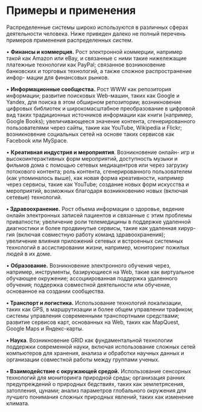 # Примеры и применения

Распределенные системы широко используются в различных сферах деятельности человека. Ниже приведен далеко не полный перечень примеров применения распределенных систем.

• **Финансы и коммерция.** Рост электронной коммерции, например такой как Amazon или eBay, и связанные с ними такие нижележащие платежные технологии как PayPal; связанное возникновение банковских и торговых технологий, а также сложное распространение инфор- мации для финансовых рынков.

• **Информационные сообщества.** Рост WWW как репозитория информации; развитие поисковых Web-машин, таких как Google и Yandex, для поиска в этом обширном репозитории; возникновение цифровых библиотек и широкомасштабное преобразование в цифровой вид таких традиционных источников информации как книги (например, Google Books); увеличивающееся значение контента, сгенерированного пользователями через сайты, такие как YouTube, Wikipedia и Flickr; возникновение социальных сетей на основе таких сервисов как Facebook или MySpace.

• **Креативная индустрия и мероприятия**. Возникновение онлайн- игр и высокоинтерактивных форм мероприятий, доступность музыки и фильмов дома с помощью сетевых медиацентров или через загрузку потокового контента; роль контента, сгенерированного пользователем (как упоминалось выше), как новая форма креативности, например через сервисы, такие как YouTube; создание новых форм искусства и мероприятий, возможных благодаря возникновению новых (включая сетевые) технологий.

**• Здравоохранение.** Рост объема информации о здоровье, ведение онлайн электронных записей пациентов и связанные с этим проблемы приватности; увеличение роли телемедицины в поддержке удаленной диагностики и более продвинутые сервисы, такие как удаленная хирур- гия (включая совместную работу команд здравоохранения); увеличение влияния приложений сетевых и встроенных системных технологий в ассистировании жизни, например, мониторинг пожилых людей в их доме.

• **Образование.** Возникновение электронного обучения через, например, инструменты, базирующиеся на Web, такие как виртуальное обучающее окружение; ассоциированная поддержка удаленного обучения; поддержка совместной деятельности или обучение, основанное на создании сообщества.

**• Транспорт и логистика.** Использование технологий локализации, таких как GPS, в маршрутизации и более общем управлении трафиком; системы управления современными транспортными средствами; развитие сервисов карт, основанных на Web, таких как MapQuest, Google Maps и Яндекс-карты.

**• Наука**. Возникновение GRID как фундаментальной технологии поддержки современной науки, включая использование сложных сетей компьютеров для хранения, анализа и обработки научных данных и организации совместной работы между группами ученых.

**• Взаимодействие с окружающей средой.** Использование сенсорных технологий для мониторинга природной среды; организация ранних предупреждений о природных бедствиях, таких как землетрясения, затопления, цунами; анализ параметров глобального окружения для лучшего понимания сложных природных явлений, таких как изменение климата.
